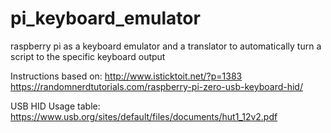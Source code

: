 # pi_keyboard_emulator
raspberry pi as a keyboard emulator and a translator to automatically turn a script to the specific keyboard output

Instructions based on:
http://www.isticktoit.net/?p=1383
https://randomnerdtutorials.com/raspberry-pi-zero-usb-keyboard-hid/

USB HID Usage table:
https://www.usb.org/sites/default/files/documents/hut1_12v2.pdf
